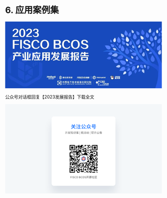 # 6. 应用案例集

![](../../images/community/development_report_2023.jpeg)



公众号对话框回复【2023发展报告】下载全文

![](../../../../2.x/images/community/qr_code1.png)